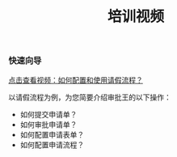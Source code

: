 ﻿---
title: 培训视频
---


### 快速向导

[点击查看视频：如何配置和使用请假流程？](http://oss.steedos.com/videos/case/如何配置请假流程.mp4)

以请假流程为例，为您简要介绍审批王的以下操作：
- 如何提交申请单？
- 如何审批申请单？
- 如何配置申请表单？
- 如何配置申请流程？
 

